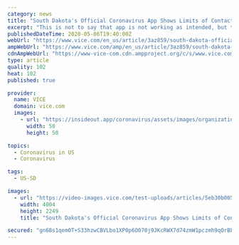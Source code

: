 ```yaml
---
category: news
title: "South Dakota's Official Coronavirus App Shows Limits of Contact Tracing Tech"
excerpt: "This is not to say that app is not working as intended, but the news shows the potential limitations of contact tracing apps that are supposed to help track and contain the spread of coronavirus. The news comes after Motherboard found that another app from the United Nations didn't even function correctly at all."
publishedDateTime: 2020-05-06T19:40:00Z
webUrl: "https://www.vice.com/en_us/article/3az859/south-dakota-official-coronavirus-contact-tracing-app-limitations"
ampWebUrl: "https://www.vice.com/amp/en_us/article/3az859/south-dakota-official-coronavirus-contact-tracing-app-limitations"
cdnAmpWebUrl: "https://www-vice-com.cdn.ampproject.org/c/s/www.vice.com/amp/en_us/article/3az859/south-dakota-official-coronavirus-contact-tracing-app-limitations"
type: article
quality: 102
heat: 102
published: true

provider:
  name: VICE
  domain: vice.com
  images:
    - url: "https://insideout.app/coronavirus/assets/images/organizations/vice.com-50x50.jpg"
      width: 50
      height: 50

topics:
  - Coronavirus in US
  - Coronavirus

tags:
  - US-SD

images:
  - url: "https://video-images.vice.com/test-uploads/articles/5eb30b005173a8009895e1a3/lede/1588793569276-people-holding-their-phones-3184435.jpeg?crop=1xw:0.6542xh;0xw,0.1914xh"
    width: 4004
    height: 2249
    title: "South Dakota's Official Coronavirus App Shows Limits of Contact Tracing Tech"

secured: "gn68s1qem0T+S33hzwCBVLbo1XP0p6O070j9JKcRWX7d74zmW1pczmh9qOrBbAvjpPztqy/TH2a+pcpbpc42v40bTo1ugx7wKJV6Qhn31aMIRQdWRzvrS8oL+DoDyU3g7kvdReK2wtLVD521DV32jJm0N1a3c4ZK/AWG9HDEtHcraKmxSDwWviRoYX2QfzaMMaGWTByN5j5ss8bLosHhMo9SElLDvoOnZ9ahO1kbzQIUhTHdQ33vA3n+DN5ucYq53Z+AGPNcOOQXHiiUKbdIVnv6CCAb+pY1b850+/aYFRlt2MRmbkJ8PJnpGW1xll+IY/9xGHrWXhKBghPnXW7oxiKjvpJ0hA6XZpUL4MV0kmtgP5K4CARnrMM6nkNZtHeWFobgbDBAfbqUGpVwukhamzauQAL8LEdoy2jYpqiB3xrxrMkxvbg6hEFQkIq7fsNrb0lB70//psvjSneKX0w2ywsBl1Uzy3iQ8or1Hvac/vs=;mRrBdcGpqvYYPRAHG4z7VA=="
---
```


